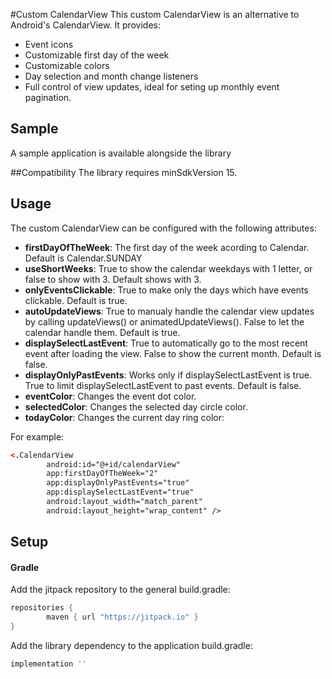 #Custom CalendarView
This custom CalendarView is an alternative to Android's CalendarView.
It provides:
- Event icons
- Customizable first day of the week
- Customizable colors
- Day selection and month change listeners
- Full control of view updates, ideal for seting up monthly event pagination.

## Sample
A sample application is available alongside the library

##Compatibility
The library requires minSdkVersion 15.
## Usage
The custom CalendarView can be configured with the following attributes:
- **firstDayOfTheWeek**: The first day of the week acording to Calendar. Default is Calendar.SUNDAY
- **useShortWeeks**: True to show the calendar weekdays with 1 letter, or false to show with 3. Default shows with 3.
- **onlyEventsClickable**: True to make only the days which have events clickable. Default is true.
- **autoUpdateViews**: True to manualy handle the calendar view updates by calling updateViews() or animatedUpdateViews(). False to let the calendar handle them. Default is true.
- **displaySelectLastEvent**: True to automatically go to the most recent event after loading the view. False to show the current month. Default is false.
- **displayOnlyPastEvents**: Works only if displaySelectLastEvent is true. True to limit displaySelectLastEvent to past events. Default is false.
- **eventColor**: Changes the event dot color.
- **selectedColor**: Changes the selected day circle color.
- **todayColor**: Changes the current day ring color:

For example:
```xml
<.CalendarView
        android:id="@+id/calendarView"
        app:firstDayOfTheWeek="2"
        app:displayOnlyPastEvents="true"
        app:displaySelectLastEvent="true"
        android:layout_width="match_parent"
        android:layout_height="wrap_content" />
```

## Setup
#### Gradle
Add the jitpack repository to the general build.gradle:
```gradle
repositories {
	    maven { url "https://jitpack.io" }
}
```
Add the library dependency to the application build.gradle:
```gradle
implementation ''
```